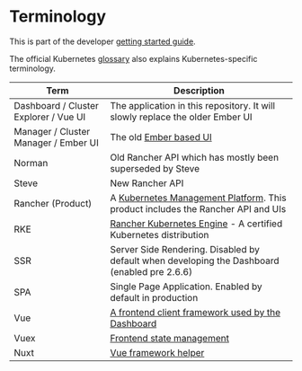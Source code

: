 # Terminology

This is part of the developer [getting started guide](https://github.com/rancher/dashboard/blob/master/README.md).

The official Kubernetes [glossary](https://kubernetes.io/docs/reference/glossary/?fundamental=true) also explains Kubernetes-specific terminology.

| Term | Description | 
|-------|--------------|
| Dashboard / Cluster Explorer / Vue UI | The application in this repository. It will slowly replace the older Ember UI |
| Manager / Cluster Manager / Ember UI | The old [Ember based UI](https://github.com/rancher/ui) |
| Norman | Old Rancher API which has mostly been superseded by Steve  |
| Steve | New Rancher API |
| Rancher (Product) | A [Kubernetes Management Platform](https://rancher.com/products/rancher/). This product includes the Rancher API and UIs  |
| RKE | [Rancher Kubernetes Engine](https://rancher.com/products/rke/) - A certified Kubernetes distribution |
| SSR | Server Side Rendering. Disabled by default when developing the Dashboard (enabled pre 2.6.6) |
| SPA | Single Page Application. Enabled by default in production |
| Vue | [A frontend client framework used by the Dashboard](https://vuejs.org/) |
| Vuex | [Frontend state management](https://vuex.vuejs.org/) |
| Nuxt | [Vue framework helper](https://nuxtjs.org/)| 